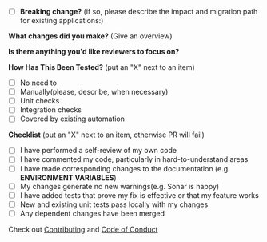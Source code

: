 <!-- ignore-task-list-start -->
- [ ] **Breaking change?** (if so, please describe the impact and migration path for existing applications:)
<!-- ignore-task-list-end -->
**What changes did you make?** (Give an overview)

**Is there anything you'd like reviewers to focus on?**


**How Has This Been Tested?** (put an "X" next to an item)
<!-- ignore-task-list-start -->
- [ ] No need to
- [ ] Manually(please, describe, when necessary)
- [ ] Unit checks
- [ ] Integration checks
- [ ] Covered by existing automation
<!-- ignore-task-list-end -->

**Checklist** (put an "X" next to an item, otherwise PR will fail)
- [ ] I have performed a self-review of my own code
- [ ] I have commented my code, particularly in hard-to-understand areas
- [ ] I have made corresponding changes to the documentation (e.g. **ENVIRONMENT VARIABLES**)
- [ ] My changes generate no new warnings(e.g. Sonar is happy)
- [ ] I have added tests that prove my fix is effective or that my feature works
- [ ] New and existing unit tests pass locally with my changes
- [ ] Any dependent changes have been merged

Check out [Contributing](https://github.com/provectus/kafka-ui/blob/master/CONTRIBUTING.md) and [Code of Conduct](https://github.com/provectus/kafka-ui/blob/master/CODE-OF-CONDUCT.md)